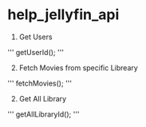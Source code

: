 # help_jellyfin_api

1. Get Users

'''
  getUserId();
'''

2. Fetch Movies from specific Libreary

'''
  fetchMovies();
'''


2. Get All Library

'''
  getAllLibraryId();
'''
